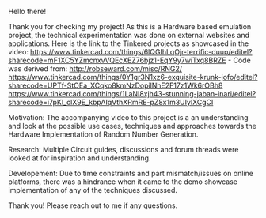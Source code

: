 Hello there!

Thank you for checking my project! As this is a Hardware based emulation project, the technical experimentation was done on external websites and applications.
Here is the link to the Tinkered projects as showcased in the video:
https://www.tinkercad.com/things/6lQGIhLqOjr-terrific-duup/editel?sharecode=mF1XC5YZmcnxvVQEcXEZ76bjz1-EqY9y7wiTxq8BRZE - Code was derived from: http://robseward.com/misc/RNG2/
https://www.tinkercad.com/things/0Y1gr3N1xz6-exquisite-krunk-jofo/editel?sharecode=UPTf-StOEa_XCqko8kmNzDopilNhE2F17z1Wk6rOBh8
https://www.tinkercad.com/things/1LaNI8xjh43-stunning-jaban-inari/editel?sharecode=i7pKI_clX9E_kbpAIqVthXRmRE-pZ8x1m3UIylXCgCI

Motivation:
The accompanying video to this project is a an understanding and look at the possible use cases, techniques and approaches towards the Hardware Implementation of Random Number Generation.

Research: Multiple Circuit guides, discussions and forum threads were looked at for inspiration and understanding.

Developement: Due to time constraints and part mismatch/issues on online platforms, there was a hindrance when it came to the demo showcase implementation of any of the techniques discussed.

Thank you! Please reach out to me if any questions.
